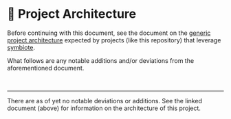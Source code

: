 <!-- symbiote-template-region-start 1 -->

# 📐 Project Architecture

Before continuing with this document, see the document on the [generic project
architecture][1] expected by projects (like this repository) that leverage
[symbiote][2].

What follows are any notable additions and/or deviations from the aforementioned
document.

<br />

---

<!-- symbiote-template-region-end -->

There are as of yet no notable deviations or additions. See the linked document
(above) for information on the architecture of this project.

[1]: https://github.com/Xunnamius/symbiote/wiki/Generic-Project-Architecture
[2]: https://github.com/Xunnamius/symbiote
